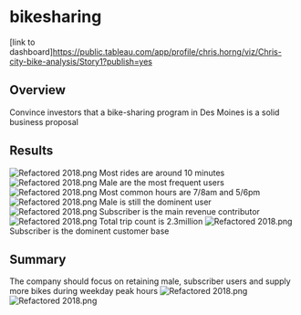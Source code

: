 # bikesharing
[link to dashboard]https://public.tableau.com/app/profile/chris.horng/viz/Chris-city-bike-analysis/Story1?publish=yes
## Overview
Convince investors that a bike-sharing program in Des Moines is a solid business proposal
## Results 
![Refactored 2018.png](https://github.com/chris820629/bikesharing/blob/main/Images/Image_1.png)
Most rides are around 10 minutes
![Refactored 2018.png](https://github.com/chris820629/bikesharing/blob/main/Images/Image_2.png)
Male are the most frequent users
![Refactored 2018.png](https://github.com/chris820629/bikesharing/blob/main/Images/Image_3.png)
Most common hours are 7/8am and 5/6pm
![Refactored 2018.png](https://github.com/chris820629/bikesharing/blob/main/Images/Image_4.png)
Male is still the dominent user
![Refactored 2018.png](https://github.com/chris820629/bikesharing/blob/main/Images/Image_5.png)
Subscriber is the main revenue contributor
![Refactored 2018.png](https://github.com/chris820629/bikesharing/blob/main/Images/Image_6.png)
Total trip count is 2.3million
![Refactored 2018.png](https://github.com/chris820629/bikesharing/blob/main/Images/Image_7.png)
Subscriber is the dominent customer base
## Summary
The company should focus on retaining male, subscriber users and supply more bikes during weekday peak hours
![Refactored 2018.png](https://github.com/chris820629/bikesharing/blob/main/Images/Image_8.png)
![Refactored 2018.png](https://github.com/chris820629/bikesharing/blob/main/Images/Image_9.png)

